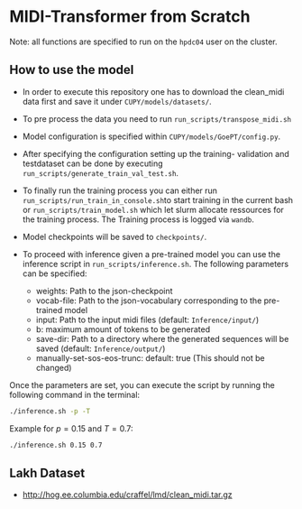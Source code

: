 # MIDI-Transformer from Scratch
Note: all functions are specified to run on the `hpdc04` user on the cluster.
## How to use the model
- In order to execute this repository one has to download the clean_midi data first and save it under `CUPY/models/datasets/`.
- To pre process the data you need to run `run_scripts/transpose_midi.sh`
- Model configuration is specified within `CUPY/models/GoePT/config.py`.
- After specifying the configuration setting up the training- validation and testdataset can be done by executing `run_scripts/generate_train_val_test.sh`.
- To finally run the training process you can either run `run_scripts/run_train_in_console.sh`to start training in the current bash or `run_scripts/train_model.sh` which let slurm allocate ressources for the training process. The Training process is logged via `wandb`. 

- Model checkpoints will be saved to `checkpoints/`.
- To proceed with inference given a pre-trained model you can use the inference script in `run_scripts/inference.sh`. The following parameters can be specified:
    - weights: Path to the json-checkpoint
    - vocab-file: Path to the json-vocabulary corresponding to the pre-trained model
    - input: Path to the input midi files (default: `Inference/input/`)
    - b: maximum amount of tokens to be generated
    - save-dir: Path to a directory where the generated sequences will be saved (default: `Inference/output/`)
    - manually-set-sos-eos-trunc: default: true (This should not be changed)



Once the parameters are set, you can execute the script by running the following command in the terminal:  

```bash
./inference.sh -p -T
```
Example for $p = 0.15$ and $T = 0.7$:
```bash
./inference.sh 0.15 0.7
```
## Lakh Dataset
- http://hog.ee.columbia.edu/craffel/lmd/clean_midi.tar.gz
